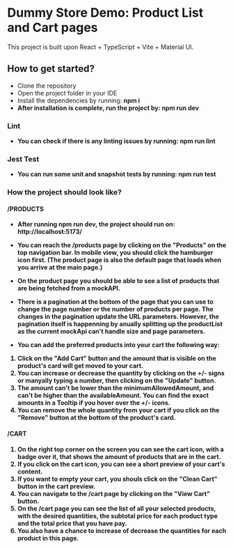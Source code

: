 # Dummy Store Demo: Product List and Cart pages

This project is built upon React + TypeScript + Vite + Material UI.

## How to get started?

- Clone the repository
- Open the project folder in your IDE
- Install the dependencies by running: <strong>npm i<strong>
- After installation is complete, run the project by: <strong>npm run dev</strong>

### Lint

- You can check if there is any linting issues by running: <strong>npm run lint</strong>

### Jest Test

- You can run some unit and snapshot tests by running: <strong>npm run test</strong>

### How the project should look like?

#### /PRODUCTS

- After running npm run dev, the project should run on: http://localhost:5173/

- You can reach the /products page by clicking on the "Products" on the top navigation bar. In mobile view, you should click the hamburger icon first. (The product page is also the default page that loads when you arrive at the main page.)
- On the product page you should be able to see a list of products that are being fetched from a mockAPI.
- There is a pagination at the bottom of the page that you can use to change the page number or the number of products per page. The changes in the pagination update the URL parameters. However, the pagination itself is happenning by anually splitting up the productList as the current mockApi can't handle size and page parameters.
- You can add the preferred products into your cart the following way:

1. Click on the "Add Cart" button and the amount that is visible on the product's card will get moved to your cart.
2. You can increase or decrease the quantity by clicking on the +/- signs or manyally typing a number, then clicking on the "Update" button.
3. The amount can't be lower than the minimumAllowedAmount, and can't be higher than the availableAmount. You can find the exact amounts in a Tooltip if you hover over the +/- icons.
4. You can remove the whole quantity from your cart if you click on the "Remove" button at the bottom of the product's card.

#### /CART

1. On the right top corner on the screen you can see the cart icon, with a badge over it, that shows the amount of products that are in the cart.
2. If you click on the cart icon, you can see a short preview of your cart's content.
3. If you want to empty your cart, you shouls click on the "Clean Cart" button in the cart preview.
4. You can navigate to the /cart page by clicking on the "View Cart" button.
5. On the /cart page you can see the list of all your selected products, with the desired quantities, the subtotal price for each product type and the total price that you have pay.
6. You also have a chance to increase of decrease the quantities for each product in this page.
